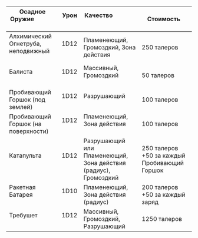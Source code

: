 | Осадное Оружие                          | Урон     | Качество                             | Стоимость   |
|-----------------------------------------|----------|--------------------------------------|-------------|
| Алхимический Огнетруба, неподвижный      | 1D12     | Пламенеющий, Громоздкий, Зона действия | 250 талеров |
| Балиста                                 | 1D12     | Массивный, Громоздкий                 | 50 талеров  |
| Пробивающий Горшок (под землей)         | 1D12     | Разрушающий                           | 100 талеров |
| Пробивающий Горшок (на поверхности)     | 1D12     | Пламенеющий, Зона действия            | 100 талеров |
| Катапульта                              | 1D12     | Разрушающий или Пламенеющий, Зона действия (радиус), Громоздкий | 250 талеров +50 за каждый Пробивающий Горшок |
| Ракетная Батарея                        | 1D10     | Пламенеющий, Зона действия (радиус)   | 200 талеров +50 за каждый заряд |
| Требушет                                | 1D12     | Массивный, Громоздкий, Разрушающий    | 1250 талеров |
